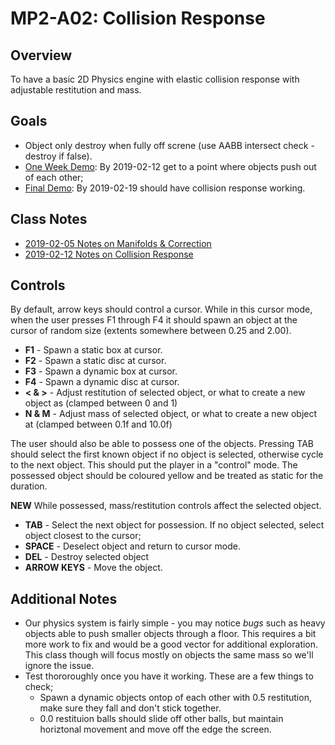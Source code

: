 MP2-A02: Collision Response
======

## Overview
To have a basic 2D Physics engine with elastic collision response with adjustable restitution and mass. 

## Goals
- Object only destroy when fully off screne (use AABB intersect check - destroy if false).
- [One Week Demo](mp2.a02.week1.zip): By 2019-02-12 get to a point where objects push out of each other; 
- [Final Demo](mp2.a02.week2.zip): By 2019-02-19 should have collision response working. 

## Class Notes
- [2019-02-05 Notes on Manifolds & Correction](notes.manifold.md)
- [2019-02-12 Notes on Collision Response](notes.momentum.md)

## Controls
By default, arrow keys should control a cursor.  While in this cursor mode, when the user presses F1 through F4 it should spawn an object at the cursor of random size (extents somewhere between 0.25 and 2.00). 

- **F1** - Spawn a static box at cursor.
- **F2** - Spawn a static disc at cursor.
- **F3** - Spawn a dynamic box at cursor.
- **F4** - Spawn a dynamic disc at cursor.
- **< & >** - Adjust restitution of selected object, or what to create a new object as (clamped between 0 and 1)
- **N & M** - Adjust mass of selected object, or what to create a new object at (clamped between 0.1f and 10.0f)

The user should also be able to possess one of the objects.  Pressing TAB should select the first known object if no object is selected, otherwise cycle to the next object.  This should put the player in a "control" mode.  The possessed object should be coloured yellow and be treated as static for the duration. 

**NEW** While possessed, mass/restitution controls affect the selected object.

- **TAB** - Select the next object for possession.  If no object selected, select object closest to the cursor; 
- **SPACE** - Deselect object and return to cursor mode. 
- **DEL** - Destroy selected object
- **ARROW KEYS** - Move the object. 

## Additional Notes
- Our physics system is fairly simple - you may notice *bugs* such as heavy objects able to push smaller objects through a floor.  This requires a bit more work to fix and would be a good vector for additional exploration.  This class though will focus mostly on objects the same mass so we'll ignore the issue. 
- Test thororoughly once you have it working.  These are a few things to check; 
  - Spawn a dynamic objects ontop of each other with 0.5 restitution, make sure they fall and don't stick together.
  - 0.0 restituion balls should slide off other balls, but maintain horiztonal movement and move off the edge the screen.

